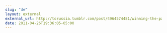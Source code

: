 ```yaml
---
slug: "de"
layout: external
external_url: http://torussia.tumblr.com/post/4964574481/winning-the-paper-chase
date: 2011-04-26T19:36:05-05:00
---
```

